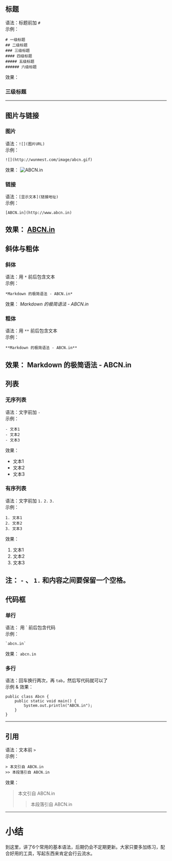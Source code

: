 ## 标题
语法：标题前加 `#`  
示例：

	# 一级标题
	## 二级标题
	### 三级标题
	#### 四级标题
	##### 五级标题
	###### 六级标题

效果：
### 三级标题  
---
## 图片与链接
### 图片
语法：`![](图片URL)`  
示例：

	![](http://wunmest.com/image/abcn.gif)  

效果：
![ABCN.in](http://wunmest.com/image/abcn.gif)

### 链接
语法：`[显示文本](链接地址)`  
示例：

	[ABCN.in](http://www.abcn.in)  

效果：
[ABCN.in](http://www.abcn.in)  
---
## 斜体与粗体
### 斜体
语法：用 `*` 前后包含文本  
示例：

	*Markdown 的极简语法 - ABCN.in*  

效果：
*Markdown 的极简语法 - ABCN.in*

### 粗体
语法：用 `**` 前后包含文本  
示例：

	**Markdown 的极简语法 - ABCN.in**  

效果：
**Markdown 的极简语法 - ABCN.in**  
---
## 列表
### 无序列表
语法：文字前加 `-`  
示例：

	- 文本1
	- 文本2
	- 文本3  

效果：
- 文本1
- 文本2
- 文本3

### 有序列表
语法：文字前加 `1.` `2.` `3.`  
示例：

	1. 文本1
	2. 文本2
	3. 文本3

效果：
1. 文本1
2. 文本2
3. 文本3

注： `-` 、 `1.` 和内容之间要保留一个空格。  
---
## 代码框
### 单行
语法： 用 \` 前后包含代码  
示例：

	`abcn.in`

效果：
`abcn.in`

### 多行
语法：回车换行两次，再 `tab`，然后写代码就可以了  
示例 & 效果：

	public class Abcn {
		public static void main() {
			System.out.println("ABCN.in");
		}
	}
---
## 引用
语法：文本前 `>`  
示例：

	> 本文引自 ABCN.in
	>> 本段落引自 ABCN.in

效果：
> 本文引自 ABCN.in
> > 本段落引自 ABCN.in  
---
# 小结
到这里，讲了6个常用的基本语法，后期仍会不定期更新。大家只要多加练习，配合好用的工具，写起东西来肯定会行云流水。
